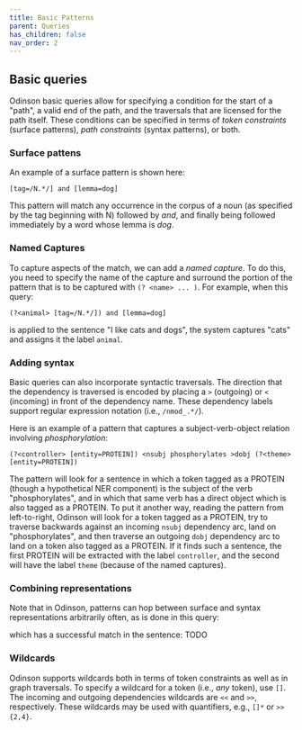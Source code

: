 ```yaml
---  
title: Basic Patterns
parent: Queries
has_children: false 
nav_order: 2  
---  
```


## Basic queries

Odinson basic queries allow for specifying a condition for the start of a "path", a valid end of the path,  and the traversals that are licensed for the path itself. These conditions can be specified in terms of _token constraints_ (surface patterns),  _path constraints_ (syntax patterns), or both.

### Surface pattens

An example of a surface pattern is shown here:

    [tag=/N.*/] and [lemma=dog]
    
This pattern will match any occurrence in the corpus of a noun (as specified by the tag beginning with N) followed by _and_, and finally being followed immediately by a word whose lemma is _dog_. 


### Named Captures

To capture aspects of the match, we can add a _named capture_.  To do this, you need to specify the name of the capture and surround the portion of the pattern that is to be captured with `(? <name> ... )`.  For example, when this query: 

    (?<animal> [tag=/N.*/]) and [lemma=dog]
    
is applied to the sentence "I like cats and dogs", the system captures "cats" and assigns it the label `animal`.


### Adding syntax

Basic queries can also incorporate syntactic traversals.  The direction that the dependency is traversed is encoded by placing a `>` (outgoing) or `<` (incoming) in front of  the dependency name.  These dependency labels support regular expression notation (i.e., `/nmod_.*/`). 

Here is an example of a pattern that captures a subject-verb-object relation involving _phosphorylation_:

    (?<controller> [entity=PROTEIN]) <nsubj phosphorylates >dobj (?<theme> [entity=PROTEIN])
    
The pattern will look for a sentence in which a token tagged as a PROTEIN (though a hypothetical NER component) is the subject of the verb "phosphorylates", and in which that same verb has a direct object which is also tagged as a PROTEIN.  To put it another way, reading the pattern from left-to-right, Odinson will look for a token tagged as a PROTEIN, try to traverse backwards against an incoming `nsubj` dependency arc, land on "phosphorylates", and then traverse an outgoing `dobj` dependency arc to land on a token also tagged as a PROTEIN.   If it finds such a sentence, the first PROTEIN will be extracted with the label `controller`, and the second will have the label `theme` (because of the named captures). 

### Combining representations

Note that in Odinson, patterns can hop between surface and syntax representations arbitrarily often, as is done in this query:

    
    
which has a successful match in the sentence: TODO


### Wildcards

Odinson supports wildcards both in terms of token constraints as well as in graph traversals.  To specify a wildcard for a token (i.e., _any_ token), use `[]`.  The incoming and outgoing dependencies wildcards are `<<` and `>>`, respectively.  These wildcards may be used with quantifiers, e.g., `[]*` or `>>{2,4}`.